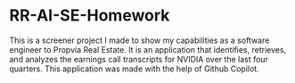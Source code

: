 # RR-AI-SE-Homework
This is a screener project I made to show my capabilities as a software engineer to Propvia Real Estate. It is an application that identifies, retrieves, and analyzes the earnings call transcripts for NVIDIA over the last four quarters. This application was made with the help of Github Copilot.
